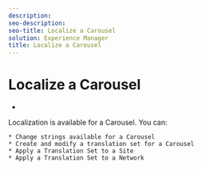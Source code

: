 ```yaml
---
description: 
seo-description: 
seo-title: Localize a Carousel
solution: Experience Manager
title: Localize a Carousel
---
```


# Localize a Carousel

  *
  Localization is available for a Carousel. You can:
  
    * Change strings available for a Carousel
    * Create and modify a translation set for a Carousel
    * Apply a Translation Set to a Site
    * Apply a Translation Set to a Network
  
